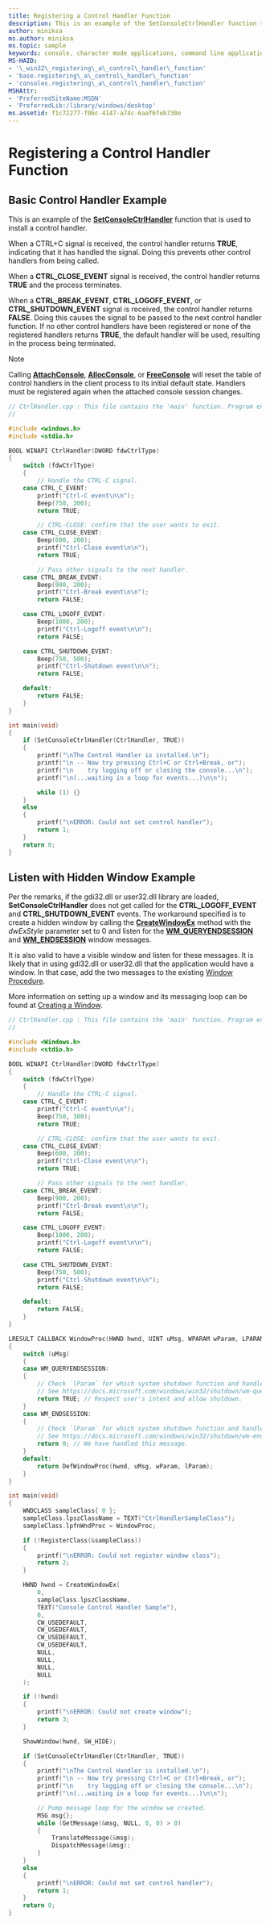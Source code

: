 ```yaml
---
title: Registering a Control Handler Function
description: This is an example of the SetConsoleCtrlHandler function that is used to install a control handler.
author: miniksa
ms.author: miniksa
ms.topic: sample
keywords: console, character mode applications, command line applications, terminal applications, console api
MS-HAID:
- '\_win32\_registering\_a\_control\_handler\_function'
- 'base.registering\_a\_control\_handler\_function'
- 'consoles.registering\_a\_control\_handler\_function'
MSHAttr:
- 'PreferredSiteName:MSDN'
- 'PreferredLib:/library/windows/desktop'
ms.assetid: f1c72277-f06c-4147-a74c-6aaf6feb730e
---
```


# Registering a Control Handler Function

## Basic Control Handler Example

This is an example of the [**SetConsoleCtrlHandler**](setconsolectrlhandler.md) function that is used to install a control handler.

When a CTRL+C signal is received, the control handler returns **TRUE**, indicating that it has handled the signal. Doing this prevents other control handlers from being called.

When a **CTRL\_CLOSE\_EVENT** signal is received, the control handler returns **TRUE** and the process terminates.

When a **CTRL\_BREAK\_EVENT**, **CTRL\_LOGOFF\_EVENT**, or **CTRL\_SHUTDOWN\_EVENT** signal is received, the control handler returns **FALSE**. Doing this causes the signal to be passed to the next control handler function. If no other control handlers have been registered or none of the registered handlers returns **TRUE**, the default handler will be used, resulting in the process being terminated.

> [!NOTE]
> Calling [**AttachConsole**](attachconsole.md), [**AllocConsole**](allocconsole.md), or [**FreeConsole**](freeconsole.md) will reset the table of control handlers in the client process to its initial default state. Handlers must be registered again when the attached console session changes.

```C
// CtrlHandler.cpp : This file contains the 'main' function. Program execution begins and ends there.
//

#include <windows.h>
#include <stdio.h>

BOOL WINAPI CtrlHandler(DWORD fdwCtrlType)
{
    switch (fdwCtrlType)
    {
        // Handle the CTRL-C signal.
    case CTRL_C_EVENT:
        printf("Ctrl-C event\n\n");
        Beep(750, 300);
        return TRUE;

        // CTRL-CLOSE: confirm that the user wants to exit.
    case CTRL_CLOSE_EVENT:
        Beep(600, 200);
        printf("Ctrl-Close event\n\n");
        return TRUE;

        // Pass other signals to the next handler.
    case CTRL_BREAK_EVENT:
        Beep(900, 200);
        printf("Ctrl-Break event\n\n");
        return FALSE;

    case CTRL_LOGOFF_EVENT:
        Beep(1000, 200);
        printf("Ctrl-Logoff event\n\n");
        return FALSE;

    case CTRL_SHUTDOWN_EVENT:
        Beep(750, 500);
        printf("Ctrl-Shutdown event\n\n");
        return FALSE;

    default:
        return FALSE;
    }
}

int main(void)
{
    if (SetConsoleCtrlHandler(CtrlHandler, TRUE))
    {
        printf("\nThe Control Handler is installed.\n");
        printf("\n -- Now try pressing Ctrl+C or Ctrl+Break, or");
        printf("\n    try logging off or closing the console...\n");
        printf("\n(...waiting in a loop for events...)\n\n");

        while (1) {}
    }
    else
    {
        printf("\nERROR: Could not set control handler");
        return 1;
    }
    return 0;
}
```

## Listen with Hidden Window Example

Per the remarks, if the gdi32.dll or user32.dll library are loaded,  **SetConsoleCtrlHandler** does not get called for the **CTRL\_LOGOFF\_EVENT** and **CTRL\_SHUTDOWN\_EVENT** events. The workaround specified is to create a hidden window by calling the [**CreateWindowEx**](/windows/win32/api/winuser/nf-winuser-createwindowexa) method with the *dwExStyle* parameter set to 0 and listen for the  [**WM\_QUERYENDSESSION**](/windows/win32/shutdown/wm-queryendsession) and [**WM\_ENDSESSION**](/windows/win32/shutdown/wm-endsession) window messages.

It is also valid to have a visible window and listen for these messages. It is likely that in using gdi32.dll or user32.dll that the application would have a window. In that case, add the two messages to the existing [Window Procedure](/windows/win32/winmsg/using-window-procedures).

More information on setting up a window and its messaging loop can be found at [Creating a Window](/windows/win32/learnwin32/creating-a-window).

```C
// CtrlHandler.cpp : This file contains the 'main' function. Program execution begins and ends there.
//

#include <Windows.h>
#include <stdio.h>

BOOL WINAPI CtrlHandler(DWORD fdwCtrlType)
{
    switch (fdwCtrlType)
    {
        // Handle the CTRL-C signal.
    case CTRL_C_EVENT:
        printf("Ctrl-C event\n\n");
        Beep(750, 300);
        return TRUE;

        // CTRL-CLOSE: confirm that the user wants to exit.
    case CTRL_CLOSE_EVENT:
        Beep(600, 200);
        printf("Ctrl-Close event\n\n");
        return TRUE;

        // Pass other signals to the next handler.
    case CTRL_BREAK_EVENT:
        Beep(900, 200);
        printf("Ctrl-Break event\n\n");
        return FALSE;

    case CTRL_LOGOFF_EVENT:
        Beep(1000, 200);
        printf("Ctrl-Logoff event\n\n");
        return FALSE;

    case CTRL_SHUTDOWN_EVENT:
        Beep(750, 500);
        printf("Ctrl-Shutdown event\n\n");
        return FALSE;

    default:
        return FALSE;
    }
}

LRESULT CALLBACK WindowProc(HWND hwnd, UINT uMsg, WPARAM wParam, LPARAM lParam)
{
    switch (uMsg)
    {
    case WM_QUERYENDSESSION:
    {
        // Check `lParam` for which system shutdown function and handle events.
        // See https://docs.microsoft.com/windows/win32/shutdown/wm-queryendsession
        return TRUE; // Respect user's intent and allow shutdown.
    }
    case WM_ENDSESSION:
    {
        // Check `lParam` for which system shutdown function and handle events.
        // See https://docs.microsoft.com/windows/win32/shutdown/wm-endsession
        return 0; // We have handled this message.
    }
    default:
        return DefWindowProc(hwnd, uMsg, wParam, lParam);
    }
}

int main(void)
{
    WNDCLASS sampleClass{ 0 };
    sampleClass.lpszClassName = TEXT("CtrlHandlerSampleClass");
    sampleClass.lpfnWndProc = WindowProc;

    if (!RegisterClass(&sampleClass))
    {
        printf("\nERROR: Could not register window class");
        return 2;
    }

    HWND hwnd = CreateWindowEx(
        0,
        sampleClass.lpszClassName,
        TEXT("Console Control Handler Sample"),
        0,
        CW_USEDEFAULT,
        CW_USEDEFAULT,
        CW_USEDEFAULT,
        CW_USEDEFAULT,
        NULL,
        NULL,
        NULL,
        NULL
    );

    if (!hwnd)
    {
        printf("\nERROR: Could not create window");
        return 3;
    }

    ShowWindow(hwnd, SW_HIDE);

    if (SetConsoleCtrlHandler(CtrlHandler, TRUE))
    {
        printf("\nThe Control Handler is installed.\n");
        printf("\n -- Now try pressing Ctrl+C or Ctrl+Break, or");
        printf("\n    try logging off or closing the console...\n");
        printf("\n(...waiting in a loop for events...)\n\n");

        // Pump message loop for the window we created.
        MSG msg{};
        while (GetMessage(&msg, NULL, 0, 0) > 0)
        {
            TranslateMessage(&msg);
            DispatchMessage(&msg);
        }
    }
    else
    {
        printf("\nERROR: Could not set control handler");
        return 1;
    }
    return 0;
}
```